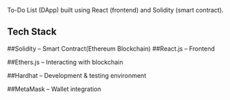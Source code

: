 To-Do List (DApp) built using React (frontend) and Solidity (smart contract).

## Tech Stack
##Solidity – Smart Contract(Ethereum Blockchain)
##React.js – Frontend

##Ethers.js – Interacting with blockchain

##Hardhat – Development & testing environment

##MetaMask – Wallet integration
